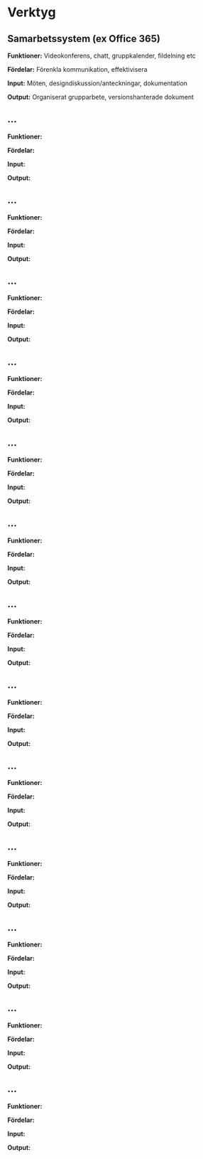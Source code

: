 # Verktyg

## Samarbetssystem (ex Office 365)
**Funktioner:**
Videokonferens, chatt, gruppkalender, fildelning etc

**Fördelar:**
Förenkla kommunikation, effektivisera

**Input:**
Möten, designdiskussion/anteckningar, dokumentation

**Output:**
Organiserat grupparbete, versionshanterade dokument
  
  
## ...
**Funktioner:**


**Fördelar:**


**Input:**


**Output:**
  
  
## ...
**Funktioner:**


**Fördelar:**


**Input:**


**Output:**  
  
## ...
**Funktioner:**


**Fördelar:**


**Input:**


**Output:**  
  
## ...
**Funktioner:**


**Fördelar:**


**Input:**


**Output:**  
  
## ...
**Funktioner:**


**Fördelar:**


**Input:**


**Output:**  
  
## ...
**Funktioner:**


**Fördelar:**


**Input:**


**Output:**  
  
## ...
**Funktioner:**


**Fördelar:**


**Input:**


**Output:**  
  
## ...
**Funktioner:**


**Fördelar:**


**Input:**


**Output:**  
  
## ...
**Funktioner:**


**Fördelar:**


**Input:**


**Output:**  
  
## ...
**Funktioner:**


**Fördelar:**


**Input:**


**Output:**  
  
## ...
**Funktioner:**


**Fördelar:**


**Input:**


**Output:**  
  
## ...
**Funktioner:**


**Fördelar:**


**Input:**


**Output:**  
  
## ...
**Funktioner:**


**Fördelar:**


**Input:**


**Output:**